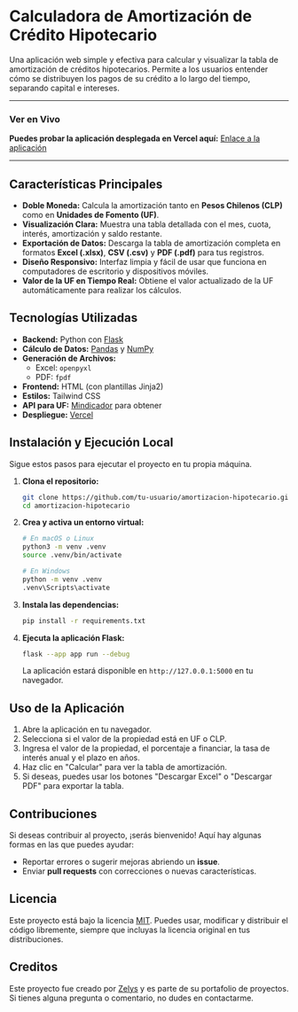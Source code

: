 # Calculadora de Amortización de Crédito Hipotecario

Una aplicación web simple y efectiva para calcular y visualizar la tabla de amortización de créditos hipotecarios. Permite a los usuarios entender cómo se distribuyen los pagos de su crédito a lo largo del tiempo, separando capital e intereses.

---

### Ver en Vivo

**Puedes probar la aplicación desplegada en Vercel aquí:** [Enlace a la aplicación](https://amortizacion-hipotecario.vercel.app)

---

## Características Principales

- **Doble Moneda:** Calcula la amortización tanto en **Pesos Chilenos (CLP)** como en **Unidades de Fomento (UF)**.
- **Visualización Clara:** Muestra una tabla detallada con el mes, cuota, interés, amortización y saldo restante.
- **Exportación de Datos:** Descarga la tabla de amortización completa en formatos **Excel (.xlsx)**, **CSV (.csv)** y **PDF (.pdf)** para tus registros.
- **Diseño Responsivo:** Interfaz limpia y fácil de usar que funciona en computadores de escritorio y dispositivos móviles.
- **Valor de la UF en Tiempo Real:** Obtiene el valor actualizado de la UF automáticamente para realizar los cálculos.

## Tecnologías Utilizadas

- **Backend:** Python con [Flask](https://flask.palletsprojects.com/)
- **Cálculo de Datos:** [Pandas](https://pandas.pydata.org/) y [NumPy](https://numpy.org/)
- **Generación de Archivos:**
  - Excel: `openpyxl`
  - PDF: `fpdf`
- **Frontend:** HTML (con plantillas Jinja2)
- **Estilos:** Tailwind CSS
- **API para UF:** [Mindicador](https://www.mindicador.cl/api/uf) para obtener
- **Despliegue:** [Vercel](https://vercel.com)

## Instalación y Ejecución Local

Sigue estos pasos para ejecutar el proyecto en tu propia máquina.

1.  **Clona el repositorio:**

    ```bash
    git clone https://github.com/tu-usuario/amortizacion-hipotecario.git
    cd amortizacion-hipotecario
    ```

2.  **Crea y activa un entorno virtual:**

    ```bash
    # En macOS o Linux
    python3 -m venv .venv
    source .venv/bin/activate

    # En Windows
    python -m venv .venv
    .venv\Scripts\activate
    ```

3.  **Instala las dependencias:**

    ```bash
    pip install -r requirements.txt
    ```

4.  **Ejecuta la aplicación Flask:**
    ```bash
    flask --app app run --debug
    ```
    La aplicación estará disponible en `http://127.0.0.1:5000` en tu navegador.

## Uso de la Aplicación

1.  Abre la aplicación en tu navegador.
2.  Selecciona si el valor de la propiedad está en UF o CLP.
3.  Ingresa el valor de la propiedad, el porcentaje a financiar, la tasa de interés anual y el plazo en años.
4.  Haz clic en "Calcular" para ver la tabla de amortización.
5.  Si deseas, puedes usar los botones "Descargar Excel" o "Descargar PDF" para exportar la tabla.

## Contribuciones

Si deseas contribuir al proyecto, ¡serás bienvenido! Aquí hay algunas formas en las que puedes ayudar:

- Reportar errores o sugerir mejoras abriendo un **issue**.
- Enviar **pull requests** con correcciones o nuevas características.

## Licencia

Este proyecto está bajo la licencia [MIT](https://opensource.org/license/mit/). Puedes usar, modificar y distribuir el código libremente, siempre que incluyas la licencia original en tus distribuciones.

## Creditos

Este proyecto fue creado por [Zelys](https://linkedin.com/in/ecelis) y es parte de su portafolio de proyectos. Si tienes alguna pregunta o comentario, no dudes en contactarme.
